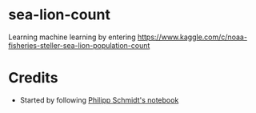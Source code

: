 # sea-lion-count
Learning machine learning by entering https://www.kaggle.com/c/noaa-fisheries-steller-sea-lion-population-count

# Credits
* Started by following [Philipp Schmidt's notebook](https://www.kaggle.com/philschmidt/noaa-fisheries-steller-sea-lion-population-count/counting-sea-lions/notebook)
